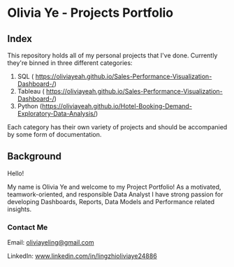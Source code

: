 # Olivia Ye - Projects Portfolio

## Index

This repository holds all of my personal projects that I've done. Currently they're binned in three different categories:

1. SQL ( https://oliviayeah.github.io/Sales-Performance-Visualization-Dashboard-/)
2. Tableau ( https://oliviayeah.github.io/Sales-Performance-Visualization-Dashboard-/)
3. Python (https://oliviayeah.github.io/Hotel-Booking-Demand-Exploratory-Data-Analysis/)

Each category has their own variety of projects and should be accompanied by some form of documentation.

## Background

Hello!

My name is Olivia Ye and welcome to my Project Portfolio! As a motivated, teamwork-oriented, and responsible Data Analyst I have strong passion for developing Dashboards, Reports, Data Models and Performance related insights.

### Contact Me

Email: oliviayeling@gmail.com

LinkedIn: www.linkedin.com/in/lingzhioliviaye24886
